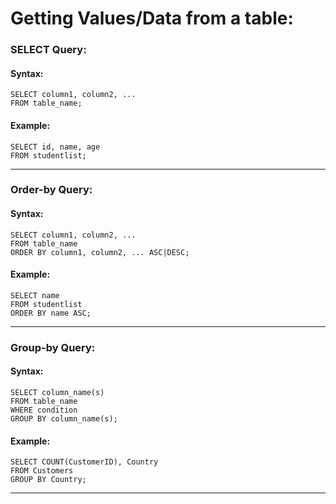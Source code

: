 # Getting Values/Data from a table:

### SELECT Query:
#### Syntax:
``` sytnax
SELECT column1, column2, ...
FROM table_name;
```
#### Example:
``` syntax
SELECT id, name, age
FROM studentlist;
```
***

### Order-by Query:
#### Syntax:
``` syntax
SELECT column1, column2, ...
FROM table_name
ORDER BY column1, column2, ... ASC|DESC;
```
#### Example:
``` syntax
SELECT name
FROM studentlist
ORDER BY name ASC;
```
***

### Group-by Query:
#### Syntax:
``` syntax
SELECT column_name(s)
FROM table_name
WHERE condition
GROUP BY column_name(s);
```
#### Example:
``` syntax
SELECT COUNT(CustomerID), Country
FROM Customers
GROUP BY Country;
```
***
